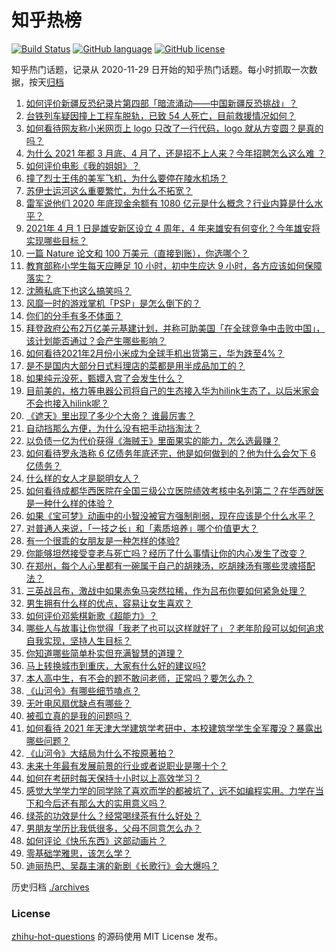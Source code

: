 # 知乎热榜
[![Build Status](https://github.com/ToWeLong/zhihu-hot-questions/workflows/CI/badge.svg)](https://github.com/ToWeLong/zhihu-hot-questions/actions)
[![GitHub language](https://img.shields.io/badge/language-golang-orange.svg)](https://golang.org/)
[![GitHub license](https://img.shields.io/github/license/ToWeLong/zhihu-hot-questions)](https://github.com/ToWeLong/zhihu-hot-questions/blob/main/LICENSE)

知乎热门话题，记录从 2020-11-29 日开始的知乎热门话题。每小时抓取一次数据，按天[归档](./archives)

<!-- BEGIN -->

1. [如何评价新疆反恐纪录片第四部「暗流涌动——中国新疆反恐挑战」？](https://www.zhihu.com/question/452494324)
1. [台铁列车疑因撞上工程车脱轨，已致 54 人死亡，目前救援情况如何？](https://www.zhihu.com/question/452519498)
1. [如何看待网友称小米网页上 logo 只改了一行代码，logo 就从方变圆？是真的吗？](https://www.zhihu.com/question/452180773)
1. [为什么 2021 年都 3 月底、4 月了，还是招不上人来？今年招聘怎么这么难 ？](https://www.zhihu.com/question/451338712)
1. [如何评价电影《我的姐姐》？](https://www.zhihu.com/question/448516698)
1. [撞了烈士王伟的美军飞机，为什么要停在陵水机场？](https://www.zhihu.com/question/365961726)
1. [苏伊士运河这么重要繁忙，为什么不拓宽？](https://www.zhihu.com/question/451698221)
1. [雷军说他们 2020 年底现金余额有 1080 亿元是什么概念？行业内算是什么水平？](https://www.zhihu.com/question/452145914)
1. [2021年 4 月 1 日是雄安新区设立 4 周年，4 年来雄安有何变化？今年雄安将实现哪些目标？](https://www.zhihu.com/question/452334718)
1. [一篇 Nature 论文和 100 万美元（直接到账），你选哪个？](https://www.zhihu.com/question/452216513)
1. [教育部称小学生每天应睡足 10 小时，初中生应达 9 小时，各方应该如何保障落实？](https://www.zhihu.com/question/452506197)
1. [沈腾私底下也这么搞笑吗？](https://www.zhihu.com/question/449715891)
1. [风靡一时的游戏掌机「PSP」是怎么倒下的？](https://www.zhihu.com/question/450987462)
1. [你们的分手有多不体面？](https://www.zhihu.com/question/363689631)
1. [拜登政府公布2万亿美元基建计划，并称可助美国「在全球竞争中击败中国」，该计划能否通过？会产生哪些影响？](https://www.zhihu.com/question/452397238)
1. [如何看待2021年2月份小米成为全球手机出货第三，华为跌至4%？](https://www.zhihu.com/question/452427993)
1. [是不是国内大部分日式料理店的菜都是用半成品加工的？](https://www.zhihu.com/question/25686948)
1. [如果纯元没死，甄嬛入宫了会发生什么？](https://www.zhihu.com/question/449763731)
1. [目前美的，格力等电器公司将自己的生态接入华为hilink生态了，以后米家会不会也接入hilink呢？](https://www.zhihu.com/question/356273199)
1. [《遮天》里出现了多少个大帝？ 谁最厉害？](https://www.zhihu.com/question/354425054)
1. [自动挡那么方便，为什么没有把手动挡淘汰？](https://www.zhihu.com/question/448189762)
1. [以负债一亿为代价获得《海贼王》里面果实的能力，怎么选最赚？](https://www.zhihu.com/question/452207571)
1. [如何看待罗永浩称 6 亿债务年底还完，他是如何做到的？他为什么会欠下 6 亿债务？](https://www.zhihu.com/question/452510078)
1. [什么样的女人才是聪明女人？](https://www.zhihu.com/question/31502344)
1. [如何看待成都华西医院在全国三级公立医院绩效考核中名列第二？在华西就医是一种什么样的体验？](https://www.zhihu.com/question/452375491)
1. [如果《宝可梦》动画中的小智没被官方强制削弱，现在应该是个什么水平？](https://www.zhihu.com/question/448024708)
1. [对普通人来说，「一技之长」和「素质培养」哪个价值更大？](https://www.zhihu.com/question/452505998)
1. [有一个很乖的女朋友是一种怎样的体验?](https://www.zhihu.com/question/307307359)
1. [你能够坦然接受变老与死亡吗？经历了什么事情让你的内心发生了改变？](https://www.zhihu.com/question/452526355)
1. [在郑州，每个人心里都有一碗属于自己的胡辣汤，吃胡辣汤有哪些灵魂搭配法？](https://www.zhihu.com/question/451844926)
1. [三英战吕布，激战中如果赤兔马突然拉稀，作为吕布你要如何紧急处理？](https://www.zhihu.com/question/445511450)
1. [男生拥有什么样的优点，容易让女生喜欢？](https://www.zhihu.com/question/325324593)
1. [如何评价邓紫棋新歌《超能力》？](https://www.zhihu.com/question/452371373)
1. [哪些人与故事让你觉得「我老了也可以这样就好了」？老年阶段可以如何追求自我实现，坚持人生目标？](https://www.zhihu.com/question/452183802)
1. [你知道哪些简单朴实但充满智慧的道理？](https://www.zhihu.com/question/287336830)
1. [马上转换城市到重庆，大家有什么好的建议吗?](https://www.zhihu.com/question/449257211)
1. [本人高中生，有不会的题不敢问老师，正常吗？要怎么办？](https://www.zhihu.com/question/448002468)
1. [《山河令》有哪些细节嗑点？](https://www.zhihu.com/question/446381297)
1. [无叶电风扇优缺点有哪些？](https://www.zhihu.com/question/19754711)
1. [被孤立真的是我的问题吗？](https://www.zhihu.com/question/447842205)
1. [如何看待 2021 年天津大学建筑学考研中，本校建筑学学生全军覆没？暴露出哪些问题？](https://www.zhihu.com/question/451892894)
1. [《山河令》大结局为什么不按原著拍？](https://www.zhihu.com/question/451202824)
1. [未来十年最有发展前景的行业或者说职业是哪十个？](https://www.zhihu.com/question/20046707)
1. [如何在考研时每天保持十小时以上高效学习？](https://www.zhihu.com/question/25568451)
1. [感觉大学学力学的同学除了喜欢而学的都被坑了，远不如编程实用。力学在当下和今后还有那么大的实用意义吗？](https://www.zhihu.com/question/60005295)
1. [绿茶的功效是什么？经常喝绿茶有什么好处？](https://www.zhihu.com/question/375047958)
1. [男朋友学历比我低很多，父母不同意怎么办？](https://www.zhihu.com/question/451637860)
1. [如何评论《快乐东西》这部动画片？](https://www.zhihu.com/question/281138965)
1. [零基础学雅思，该怎么学？](https://www.zhihu.com/question/293916524)
1. [迪丽热巴、吴磊主演的新剧《长歌行》会大爆吗？](https://www.zhihu.com/question/452267812)

<!-- END -->

历史归档 [./archives](./archives)


### License
[zhihu-hot-questions](https://github.com/towelong/zhihu-hot-questions) 的源码使用 MIT License 发布。
